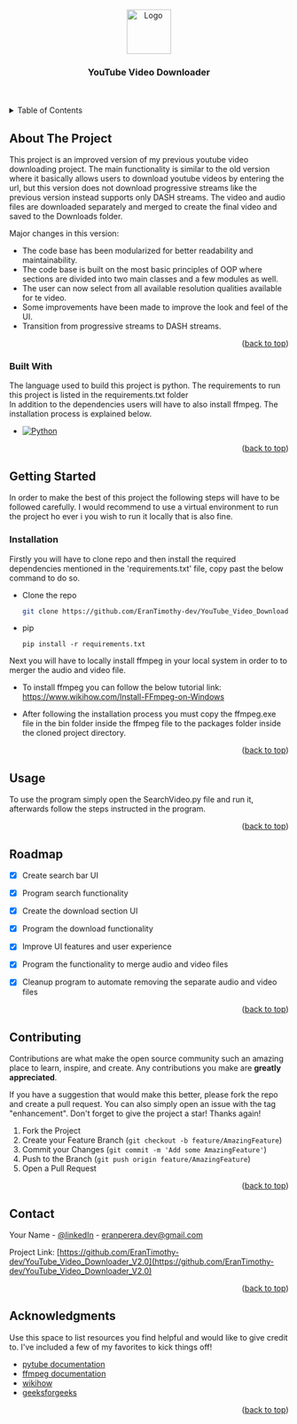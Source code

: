 <a name="readme-top"></a>


<!-- PROJECT LOGO -->
<br />
<div align="center">
  <img src="images/icon.ico" alt="Logo" width="80" height="80">
  

  <h3 align="center">YouTube Video Downloader</h3>
  <br><br>
</div>



<!-- TABLE OF CONTENTS -->
<details>
  <summary>Table of Contents</summary>
  <ol>
    <li>
      <a href="#about-the-project">About The Project</a>
      <ul>
        <li><a href="#built-with">Built With</a></li>
      </ul>
    </li>
    <li>
      <a href="#getting-started">Getting Started</a>
      <ul>
        <li><a href="#installation">Installation</a></li>
      </ul>
    </li>
    <li><a href="#usage">Usage</a></li>
    <li><a href="#roadmap">Roadmap</a></li>
    <li><a href="#contributing">Contributing</a></li>
    <li><a href="#contact">Contact</a></li>
    <li><a href="#acknowledgments">Acknowledgments</a></li>
  </ol>
</details>



<!-- ABOUT THE PROJECT -->
## About The Project


This project is an improved version of my previous youtube video downloading project. The main functionality is similar to the old version where it basically allows users to download youtube videos by entering the url, but this version does not download progressive streams like the previous version instead supports only DASH streams.
The video and audio files are downloaded separately and merged to create the final video and saved to the Downloads folder.

Major changes in this version:
* The code base has been modularized for better readability and maintainability.
* The code base is built on the most basic principles of OOP where sections are divided into two main classes and a few modules as well.
* The user can now select from all available resolution qualities available for te video.
* Some improvements have been made to improve the look and feel of the UI.
* Transition from progressive streams to DASH streams.



<p align="right">(<a href="#readme-top">back to top</a>)</p>



### Built With

The language used to build this project is python. The requirements to run this project is listed in the requirements.txt folder
<br>
In addition to the dependencies users will have to also install ffmpeg. The installation process is explained below. 

* [![Python][python-url]][python]


<p align="right">(<a href="#readme-top">back to top</a>)</p>



<!-- GETTING STARTED -->
## Getting Started

In order to make the best of this project the following steps will have to be followed carefully. I would recommend to use a virtual environment to run the project ho ever i you wish to run it locally that is also fine.

### Installation

Firstly you will have to clone repo and then install the required dependencies mentioned in the 'requirements.txt' file, copy past the below command to do so.
* Clone the repo
   ```sh
   git clone https://github.com/EranTimothy-dev/YouTube_Video_Downloader_V2.0.git
   ```
* pip
  ```pip
  pip install -r requirements.txt
  ```

Next you will have to locally install ffmpeg in your local system in order to to merger the audio and video file. 

* To install ffmpeg you can follow the below tutorial link:
https://www.wikihow.com/Install-FFmpeg-on-Windows

* After following the installation process you must copy the ffmpeg.exe file in the bin folder inside the ffmpeg file to the packages folder inside the cloned project directory.



<p align="right">(<a href="#readme-top">back to top</a>)</p>



<!-- USAGE EXAMPLES -->
## Usage

To use the program simply open the SearchVideo.py file and run it, afterwards follow the steps instructed in the program.

<p align="right">(<a href="#readme-top">back to top</a>)</p>



<!-- ROADMAP -->
## Roadmap

- [x] Create search bar UI
- [x] Program search functionality
- [x] Create the download section UI
- [x] Program the download functionality
- [x] Improve UI features and user experience
- [x] Program the functionality to merge audio and video files
- [x] Cleanup program to automate removing the separate audio and video files


<p align="right">(<a href="#readme-top">back to top</a>)</p>



<!-- CONTRIBUTING -->
## Contributing

Contributions are what make the open source community such an amazing place to learn, inspire, and create. Any contributions you make are **greatly appreciated**.

If you have a suggestion that would make this better, please fork the repo and create a pull request. You can also simply open an issue with the tag "enhancement".
Don't forget to give the project a star! Thanks again!

1. Fork the Project
2. Create your Feature Branch (`git checkout -b feature/AmazingFeature`)
3. Commit your Changes (`git commit -m 'Add some AmazingFeature'`)
4. Push to the Branch (`git push origin feature/AmazingFeature`)
5. Open a Pull Request

<p align="right">(<a href="#readme-top">back to top</a>)</p>




<!-- CONTACT -->
## Contact

Your Name - [@linkedIn](https://www.linkedin.com/in/eran-perera-112a8a219) - eranperera.dev@gmail.com

Project Link: [https://github.com/EranTimothy-dev/YouTube_Video_Downloader_V2.0](https://github.com/EranTimothy-dev/YouTube_Video_Downloader_V2.0)

<p align="right">(<a href="#readme-top">back to top</a>)</p>



<!-- ACKNOWLEDGMENTS -->
## Acknowledgments

Use this space to list resources you find helpful and would like to give credit to. I've included a few of my favorites to kick things off!

* [pytube documentation](https://pytube.io/en/latest/user/quickstart.html)
* [ffmpeg documentation](https://www.webpagefx.com/tools/emoji-cheat-sheehttps://ffmpeg.org/about.html)
* [wikihow](https://www.wikihow.com/Install-FFmpeg-on-Windows)
* [geeksforgeeks](https://ffmpeg.org/about.html)

<p align="right">(<a href="#readme-top">back to top</a>)</p>



<!-- MARKDOWN LINKS & IMAGES -->
<!-- https://www.markdownguide.org/basic-syntax/#reference-style-links -->
[python-url]: https://www.python.org/
[python]: https://miro.medium.com/v2/resize:fit:1400/1*m0H6-tUbW6grMlezlb52yw.png